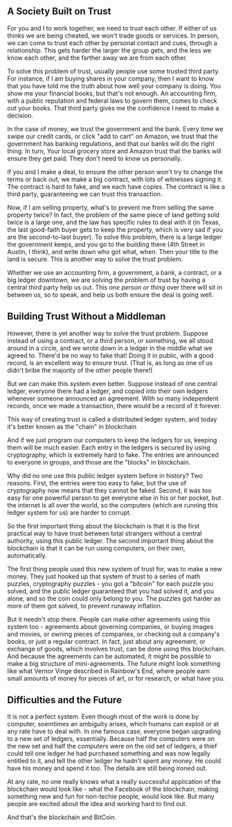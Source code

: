 ## A Society Built on Trust<a id="orgheadline1"></a>

For you and I to work together, we need to trust each other. If either of us thinks
we are being cheated, we won't trade goods or services. In person, we can come to
trust each other by personal contact and cues, through a relationship. This gets
harder the larger the group gets, and the less we know each other, and the farther
away we are from each other.

To solve this problem of trust, usually people use some trusted third party. 
For instance, if I am buying shares in your company, then I want to know that you have told me
the truth about how well your company is doing. You show me your financial books,
but that's not enough. An accounting firm, with a public reputation and federal laws
to govern them, comes to check out your books. That third party gives me the confidence
I need to make a decision.

In the case of money, we trust the government and the bank. Every time we swipe
our credit cards, or click "add to cart" on Amazon, we trust that the government
has banking regulations, and that our banks will do the right thing. In turn,
Your local grocery store and Amazon trust that the banks will ensure they get
paid. They don't need to know us personally.

If you and I make a deal, to ensure the other person won't try to change the
terms or back out, we make a big contract, with lots of witnesses signing
it. The contract is hard to fake, and we each have copies. The contract is like
a third party, guaranteeing we can trust this transaction.

Now, if I am selling property, what's to prevent me from selling the same property twice?
In fact, the problem of the same piece of land getting sold twice is a large one, 
and the law has specific rules to deal with it (in Texas, the last good-faith buyer
gets to keep the property, which is very sad if you are the second-to-last buyer). 
To solve this problem, there is a large ledger the government keeps, and
you go to the building there (4th Street in Austin, I think), and write down who got what, when. 
Then your title to the land is secure. This is another way to solve the trust problem.

Whether we use an accounting firm, a government, a bank, a contract, or a big
ledger downtown, we are solving the problem of trust by having a central third
party help us out. This *one person or thing* over there will sit in between us,
so to speak, and help us both ensure the deal is going well.

## Building Trust Without a Middleman<a id="orgheadline2"></a>

However, there is yet another way to solve the trust problem. Suppose instead of
using a contract, or a third person, or something, we all stood around in a
circle, and we wrote down in a ledger in the middle what we agreed to. There'd
be no way to fake that! Doing it in public, with a good record, is an excellent
way to ensure trust. (That is, as long as one of us didn't bribe the majority of
the other people there!)

But we can make this system even better. Suppose instead of one central ledger,
everyone there had a ledger, and copied into their own ledgers whenever someone
announced an agreement. With so many independent records, once we made a transaction, 
there would be a record of it forever.

This way of creating trust is called a distributed ledger system, and today it's
better known as the "chain" in blockchain

And if we just program our computers to keep the ledgers for us, keeping them
will be much easier. Each entry in the ledgers is secured by using cryptography,
which is extremely hard to fake. The entries are announced to everyone in
groups, and those are the "blocks" in blockchain.

Why did no one use this public ledger system before in history? Two
reasons. First, the entries were too easy to fake, but the use of cryptography
now means that they cannot be faked.  Second, it was too easy for one powerful
person to get everyone else in his or her pocket, but the internet is all over
the world, so the computers (which are running this ledger system for us) are
harder to corrupt.

So the first important thing about the blockchain is that it is the first practical
way to have trust between total strangers without a central authority, using this
public ledger. The second important thing about the blockchain is that it can be
run using computers, on their own, automatically.

The first thing people used this new system of trust for, was to make a new money. They
just hooked up that system of trust to a series of math puzzles, cryptography puzzles - 
you got a "bitcoin" for each puzzle you solved, and the public ledger guaranteed that you had
solved it, and you alone, and so the coin could only belong to you. The puzzles got
harder as more of them got solved, to prevent runaway inflation.

But it needn't stop there. People can make other agreements using this system
too - agreements about governing companies, or buying images and movies, or
owning pieces of companies, or checking out a company's books, or just a regular
contract. In fact, just about any agreement, or exchange of goods, which
involves trust, can be done using this blockchain. And because the agreements
can be automated, it might be possible to make a big structure of
mini-agreements. The future might look something like what Vernor Vinge
described in Rainbow's End, where people earn small amounts of money for pieces
of art, or for research, or what have you.

## Difficulties and the Future<a id="orgheadline3"></a>

It is not a perfect system. Even though most of the work is done by computer,
soemtimes an ambiguity arises, which humans can exploit or at any rate have to
deal with. In one famous case, everyone began upgrading to a new set of ledgers,
essentially. Because half the computers were on the new set and half the
computers were on the old set of ledgers, a thief could tell one ledger he had
purchased something and was now legally entitled to it, and tell the other
ledger he hadn't spent any money. He could have his money and spend it too. The
details are still being ironed out.

At any rate, no one really knows what a really successful application of the blockchain
would look like - what the Facebook of the blockchain, making something new and
fun for non-techie people, would look like. But many people are excited about the
idea and working hard to find out. 

And that's the blockchain and BitCoin.
